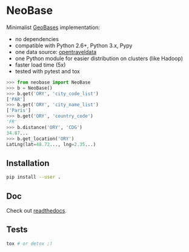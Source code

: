 # NeoBase

Minimalist [GeoBases](http://opentraveldata.github.com/geobases/) implementation:

* no dependencies
* compatible with Python 2.6+, Python 3.x, Pypy
* one data source: [opentraveldata](https://github.com/opentraveldata/opentraveldata)
* one Python module for easier distribution on clusters (like Hadoop)
* faster load time (5x)
* tested with pytest and tox

```python
>>> from neobase import NeoBase
>>> b = NeoBase()
>>> b.get('ORY', 'city_code_list')
['PAR']
>>> b.get('ORY', 'city_name_list')
['Paris']
>>> b.get('ORY', 'country_code')
'FR'
>>> b.distance('ORY', 'CDG')
34.87...
>>> b.get_location('ORY')
LatLng(lat=48.72..., lng=2.35...)

```

## Installation

```bash
pip install --user .
```

## Doc

Check out [readthedocs](http://neobase.readthedocs.org/en/latest/).

## Tests

```bash
tox # or detox ;)
```
